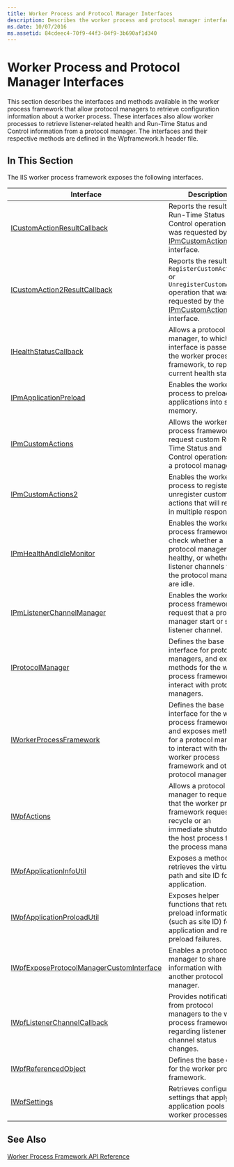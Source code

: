 ```yaml
---
title: Worker Process and Protocol Manager Interfaces
description: Describes the worker process and protocol manager interfaces, and provides a list of the interfaces exposed by the framework.
ms.date: 10/07/2016
ms.assetid: 84cdeec4-70f9-44f3-84f9-3b690af1d340
---
```

# Worker Process and Protocol Manager Interfaces
This section describes the interfaces and methods available in the worker process framework that allow protocol managers to retrieve configuration information about a worker process. These interfaces also allow worker processes to retrieve listener-related health and Run-Time Status and Control information from a protocol manager. The interfaces and their respective methods are defined in the Wpframework.h header file.  
  
## In This Section  
 The IIS worker process framework exposes the following interfaces.  
  
|Interface|Description|  
|---------------|-----------------|  
|[ICustomActionResultCallback](../../web-development-reference/native-code-api-reference/icustomactionresultcallback-interface.md)|Reports the results of a Run-Time Status and Control operation that was requested by the [IPmCustomActions](../../web-development-reference/native-code-api-reference/ipmcustomactions-interface.md) interface.|  
|[ICustomAction2ResultCallback](../../web-development-reference/native-code-api-reference/icustomaction2resultcallback-interface.md)|Reports the results of a `RegisterCustomAction` or `UnregisterCustomAction` operation that was requested by the [IPmCustomActions2](../../web-development-reference/native-code-api-reference/ipmcustomactions2-interface.md) interface.|  
|[IHealthStatusCallback](../../web-development-reference/native-code-api-reference/ihealthstatuscallback-interface.md)|Allows a protocol manager, to which this interface is passed by the worker process framework, to report its current health status.|  
|[IPmApplicationPreload](../../web-development-reference/native-code-api-reference/ipmapplicationpreload-interface.md)|Enables the worker process to preload applications into server memory.|  
|[IPmCustomActions](../../web-development-reference/native-code-api-reference/ipmcustomactions-interface.md)|Allows the worker process framework to request custom Run-Time Status and Control operations from a protocol manager.|  
|[IPmCustomActions2](../../web-development-reference/native-code-api-reference/ipmcustomactions2-interface.md)|Enables the worker process to register and unregister custom actions that will result in multiple responses.|  
|[IPmHealthAndIdleMonitor](../../web-development-reference/native-code-api-reference/ipmhealthandidlemonitor-interface.md)|Enables the worker process framework to check whether a protocol manager is healthy, or whether the listener channels for the protocol manager are idle.|  
|[IPmListenerChannelManager](../../web-development-reference/native-code-api-reference/ipmlistenerchannelmanager-interface.md)|Enables the worker process framework to request that a protocol manager start or stop a listener channel.|  
|[IProtocolManager](../../web-development-reference/native-code-api-reference/iprotocolmanager-interface.md)|Defines the base interface for protocol managers, and exposes methods for the worker process framework to interact with protocol managers.|  
|[IWorkerProcessFramework](../../web-development-reference/native-code-api-reference/iworkerprocessframework-interface.md)|Defines the base interface for the worker process framework, and exposes methods for a protocol manager to interact with the worker process framework and other protocol managers.|  
|[IWpfActions](../../web-development-reference/native-code-api-reference/iwpfactions-interface.md)|Allows a protocol manager to request that the worker process framework request a recycle or an immediate shutdown of the host process from the process manager.|  
|[IWpfApplicationInfoUtil](../../web-development-reference/native-code-api-reference/iwpfapplicationinfoutil-interface.md)|Exposes a method that retrieves the virtual path and site ID for an application.|  
|[IWpfApplicationProloadUtil](../../web-development-reference/native-code-api-reference/iwpfapplicationpreloadutil-interface.md)|Exposes helper functions that return preload information (such as site ID) for an application and report preload failures.|  
|[IWpfExposeProtocolManagerCustomInterface](../../web-development-reference/native-code-api-reference/iwpfexposeprotocolmanagercustominterface-interface.md)|Enables a protocol manager to share information with another protocol manager.|  
|[IWpfListenerChannelCallback](../../web-development-reference/native-code-api-reference/iwpflistenerchannelcallback-interface.md)|Provides notifications from protocol managers to the worker process framework regarding listener channel status changes.|  
|[IWpfReferencedObject](../../web-development-reference/native-code-api-reference/iwpfreferencedobject-interface.md)|Defines the base class for the worker process framework.|  
|[IWpfSettings](../../web-development-reference/native-code-api-reference/iwpfsettings-interface.md)|Retrieves configuration settings that apply to application pools and worker processes.|  
  
## See Also  
 [Worker Process Framework API Reference](../../web-development-reference/native-code-api-reference/worker-process-framework-api-reference.md)
